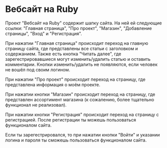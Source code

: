 # Вебсайт на Ruby
Проект "Вебсайт на Ruby" содержит шапку сайта. На ней ей следующие ссылки: "Главная страница", "Про проект", "Магазин", "Добавление страницы", "Вход" и "Регистрация".

При нажатии "Главная страница" происходит переход на главную страницу сайта, где представлены все статьи с заголовком и содержанием. Также есть кнопка "Читать далее", где зарегестрировавшиеся могут изменить/удалить статью и оставить комментарии. Кнопки изменить/удалить не появляются, если человек не вошёл под своим логином.

При нажатии "Про проект" происходит переход на страницу, где представлена информация о моём проекте.

При нажатии кнопки "Магазин" происходит переход на страницу, где представлен ассортимент магазина (к сожалению, более тщательно функционал не реализовал).

При нажатии кнопки "Регистрация" происходит переход на страницу с регистрацией. После регистрации ты можешь пользоваться функционалом сайта.

Если ты зарегестрировался, то при нажатии кнопки "Войти" и указании логина и пароля ты сможешь пользоваться функционалом сайта.



